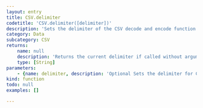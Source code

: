 ```yaml
---
layout: entry
title: CSV.delimiter
codetitle: 'CSV.delimiter([delimiter])'
description: 'Sets the delimiter of the CSV decode and encode function.'
category: Data
subcategory: CSV
returns:
    name: null
    description: 'Returns the current delimiter if called without argument'
    type: [String]
parameters:
    - {name: delimiter, description: 'Optional Sets the delimiter for CSV parsing', optional: true, type: [String]}
kind: function
todo: null
examples: []

---
```

